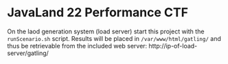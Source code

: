 JavaLand 22 Performance CTF
============================================

On the laod generation system (load server) start this project with the `runScenario.sh` script.
Results will be placed in `/var/www/html/gatling/` and thus be retrievable from the included web server:
http://ip-of-load-server/gatling/